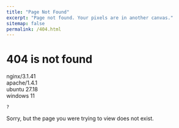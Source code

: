 ```yaml
---
title: "Page Not Found"
excerpt: "Page not found. Your pixels are in another canvas."
sitemap: false
permalink: /404.html
---
```


# 404 is not found
nginx/3.1.41  
apache/1.4.1  
ubuntu 27.18  
windows 11  
```
?
```
Sorry, but the page you were trying to view does not exist.
